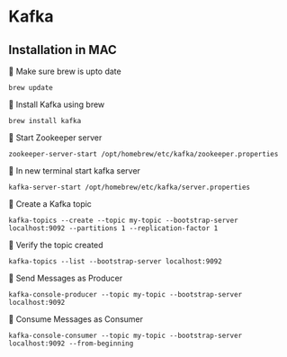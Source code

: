 # Kafka


## Installation in MAC

  
🚩 Make sure brew is upto date
    
    brew update
        
🚩 Install Kafka using brew
  
    brew install kafka
🚩 Start Zookeeper server

    zookeeper-server-start /opt/homebrew/etc/kafka/zookeeper.properties

🚩 In new terminal start kafka server
    
    kafka-server-start /opt/homebrew/etc/kafka/server.properties

🚩 Create a Kafka topic

    kafka-topics --create --topic my-topic --bootstrap-server localhost:9092 --partitions 1 --replication-factor 1

🚩 Verify the topic created

    kafka-topics --list --bootstrap-server localhost:9092

🚩 Send Messages as Producer

    kafka-console-producer --topic my-topic --bootstrap-server localhost:9092

🚩 Consume Messages as Consumer

    kafka-console-consumer --topic my-topic --bootstrap-server localhost:9092 --from-beginning

